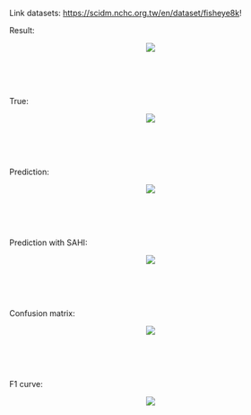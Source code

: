 Link datasets: https://scidm.nchc.org.tw/en/dataset/fisheye8k!

Result:
<p align="center">
    <img src="https://github.com/user-attachments/assets/38af8915-89d5-427e-a727-ef569992ee11" >
</p>

<br>
<br>
<br>

True:
<p align="center">
    <img src="https://github.com/user-attachments/assets/1cff1cd8-6462-4ca9-9409-0d8fe97ecbd7" >

</p>

<br>
<br>
<br>

Prediction:
<p align="center">
    <img src="https://github.com/user-attachments/assets/4bb83362-5cd5-4054-bb51-98ce8ac59b76">
</p>

<br>
<br>
<br>

Prediction with SAHI:
<p align="center">
    <img src="https://github.com/user-attachments/assets/85fdfbf1-b94a-4fa3-ab5a-bd229520995b">

</p>


<br>
<br>
<br>

Confusion matrix:
<p align="center">
    <img src="https://github.com/user-attachments/assets/9964a2ff-11f0-4b9c-b23d-266e16d182a2">
</p>

<br>
<br>
<br>

F1 curve:
<p align="center">
    <img src="https://github.com/user-attachments/assets/b9742748-b73f-41d7-abd7-e2016196d298">
</p>



